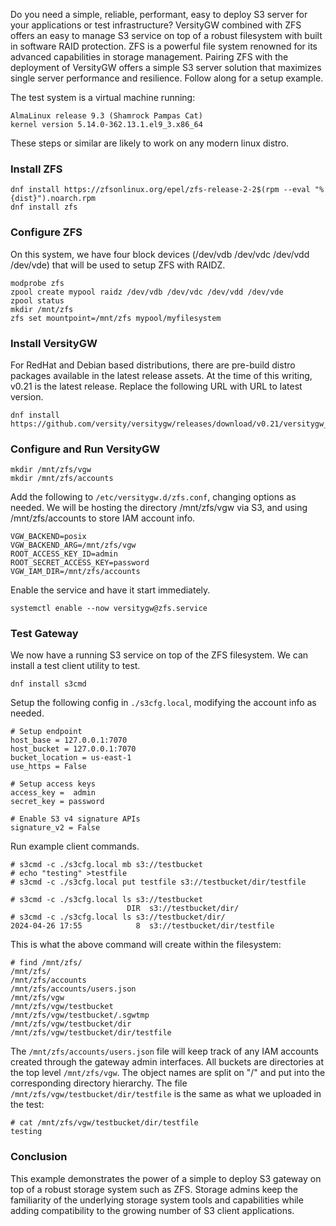 Do you need a simple, reliable, performant, easy to deploy S3 server for your applications or test infrastructure? VersityGW combined with ZFS offers an easy to manage S3 service on top of a robust filesystem with built in software RAID protection. ZFS is a powerful file system renowned for its advanced capabilities in storage management. Pairing ZFS with the deployment of VersityGW offers a simple S3 server solution that maximizes single server performance and resilience. Follow along for a setup example.

The test system is a virtual machine running:
```
AlmaLinux release 9.3 (Shamrock Pampas Cat)
kernel version 5.14.0-362.13.1.el9_3.x86_64
```
These steps or similar are likely to work on any modern linux distro.

### Install ZFS
```
dnf install https://zfsonlinux.org/epel/zfs-release-2-2$(rpm --eval "%{dist}").noarch.rpm
dnf install zfs
```

### Configure ZFS
On this system, we have four block devices (/dev/vdb /dev/vdc /dev/vdd /dev/vde) that will be used to setup ZFS with RAIDZ.
```
modprobe zfs
zpool create mypool raidz /dev/vdb /dev/vdc /dev/vdd /dev/vde
zpool status
mkdir /mnt/zfs
zfs set mountpoint=/mnt/zfs mypool/myfilesystem
```

### Install VersityGW
For RedHat and Debian based distributions, there are pre-build distro packages available in the latest release assets. At the time of this writing, v0.21 is the latest release. Replace the following URL with URL to latest version.
```
dnf install https://github.com/versity/versitygw/releases/download/v0.21/versitygw_0.21_linux_amd64.rpm
```

### Configure and Run VersityGW
```
mkdir /mnt/zfs/vgw
mkdir /mnt/zfs/accounts
```
Add the following to `/etc/versitygw.d/zfs.conf`, changing options as needed. We will be hosting the directory /mnt/zfs/vgw via S3, and using /mnt/zfs/accounts to store IAM account info.
```
VGW_BACKEND=posix
VGW_BACKEND_ARG=/mnt/zfs/vgw
ROOT_ACCESS_KEY_ID=admin
ROOT_SECRET_ACCESS_KEY=password
VGW_IAM_DIR=/mnt/zfs/accounts
```
Enable the service and have it start immediately.
```
systemctl enable --now versitygw@zfs.service
```

### Test Gateway
We now have a running S3 service on top of the ZFS filesystem. We can install a test client utility to test.
```
dnf install s3cmd
```
Setup the following config in `./s3cfg.local`, modifying the account info as needed.
```
# Setup endpoint
host_base = 127.0.0.1:7070
host_bucket = 127.0.0.1:7070
bucket_location = us-east-1
use_https = False

# Setup access keys
access_key =  admin
secret_key = password

# Enable S3 v4 signature APIs
signature_v2 = False
```

Run example client commands.
```
# s3cmd -c ./s3cfg.local mb s3://testbucket
# echo "testing" >testfile
# s3cmd -c ./s3cfg.local put testfile s3://testbucket/dir/testfile

# s3cmd -c ./s3cfg.local ls s3://testbucket
                          DIR  s3://testbucket/dir/
# s3cmd -c ./s3cfg.local ls s3://testbucket/dir/
2024-04-26 17:55            8  s3://testbucket/dir/testfile
```

This is what the above command will create within the filesystem:
```
# find /mnt/zfs/
/mnt/zfs/
/mnt/zfs/accounts
/mnt/zfs/accounts/users.json
/mnt/zfs/vgw
/mnt/zfs/vgw/testbucket
/mnt/zfs/vgw/testbucket/.sgwtmp
/mnt/zfs/vgw/testbucket/dir
/mnt/zfs/vgw/testbucket/dir/testfile
```
The `/mnt/zfs/accounts/users.json` file will keep track of any IAM accounts created through the gateway admin interfaces. All buckets are directories at the top level `/mnt/zfs/vgw`. The object names are split on "/" and put into the corresponding directory hierarchy. The file `/mnt/zfs/vgw/testbucket/dir/testfile` is the same as what we uploaded in the test:
```
# cat /mnt/zfs/vgw/testbucket/dir/testfile
testing
```

### Conclusion
This example demonstrates the power of a simple to deploy S3 gateway on top of a robust storage system such as ZFS. Storage admins keep the familiarity of the underlying storage system tools and capabilities while adding compatibility to the growing number of S3 client applications.
